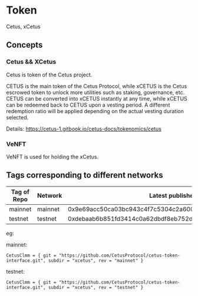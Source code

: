 # Token

Cetus, xCetus

## Concepts

### Cetus && XCetus

Cetus is token of the Cetus project.

CETUS is the main token of the Cetus Protocol, while xCETUS is the Cetus escrowed token to unlock more utilities such as staking, governance, etc. CETUS can be converted into xCETUS instantly at any time, while xCETUS can be redeemed back to CETUS upon a vesting period. A different redemption ratio will be applied depending on the actual vesting duration selected.

Details: https://cetus-1.gitbook.io/cetus-docs/tokenomics/cetus

### VeNFT

VeNFT is used for holding the xCetus.

## Tags corresponding to different networks

| Tag of Repo | Network | Latest published at address                                        |
| ----------- | ------- | ------------------------------------------------------------------ |
| mainnet     | mainnet | 0x9e69acc50ca03bc943c4f7c5304c2a6002d507b51c11913b247159c60422c606 |
| testnet     | testnet | 0xdebaab6b851fd3414c0a62dbdf8eb752d6b0d31f5cfce5e38541bc6c6daa8966 |

eg:

mainnet:

```
CetusClmm = { git = "https://github.com/CetusProtocol/cetus-token-interface.git", subdir = "xcetus", rev = "mainnet" }
```

testnet:

```
CetusClmm = { git = "https://github.com/CetusProtocol/cetus-token-interface.git", subdir = "xcetus", rev = "testnet" }
```
